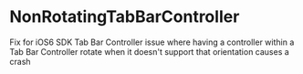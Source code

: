 NonRotatingTabBarController
===========================

Fix for iOS6 SDK Tab Bar Controller issue where having a controller within a Tab Bar Controller rotate when it doesn't support that orientation causes a crash